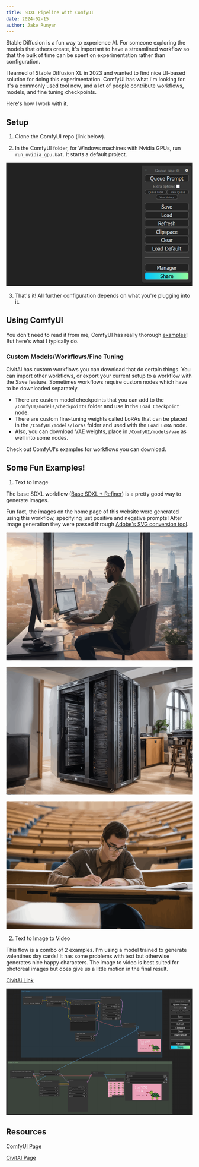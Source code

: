 ```yaml
---
title: SDXL Pipeline with ComfyUI
date: 2024-02-15
author: Jake Runyan
---
```


Stable Diffusion is a fun way to experience AI. For someone exploring the models that others create, it's important to have a streamlined workflow so that the bulk of time can be spent on experimentation rather than configuration.

I learned of Stable Diffusion XL in 2023 and wanted to find nice UI-based solution for doing this experimentation. ComfyUI has what I'm looking for. It's a commonly used tool now, and a lot of people contribute workflows, models, and fine tuning checkpoints. 

Here's how I work with it. 

## Setup

1. Clone the ComfyUI repo (link below).

2. In the ComfyUI folder, for Windows machines with Nvidia GPUs, run `run_nvidia_gpu.bat`. It starts a default project.

![img alt](./images/blank_comfyui.png)

3. That's it! All further configuration depends on what you're plugging into it. 

## Using ComfyUI

You don't need to read it from me, ComfyUI has really thorough [examples](https://comfyanonymous.github.io/ComfyUI_examples/)! But here's what I typically do.

### Custom Models/Workflows/Fine Tuning 

CivitAI has custom workflows you can download that do certain things. You can import other workflows, or export your current setup to a workflow with the Save feature.
Sometimes workflows require custom nodes which have to be downloaded separately. 

- There are custom model checkpoints that you can add to the `/ComfyUI/models/checkpoints` folder and use in the `Load Checkpoint` node. 
- There are custom fine-tuning weights called LoRAs that can be placed in the `/ComfyUI/models/loras` folder and used with the `Load LoRA` node.
- Also, you can download VAE weights, place in `/ComfyUI/models/vae` as well into some nodes.

Check out ComfyUI's examples for workflows you can download.

## Some Fun Examples!

1. Text to Image

The base SDXL workflow ([Base SDXL + Refiner](https://comfyanonymous.github.io/ComfyUI_examples/sdxl/)) is a pretty good way to generate images.

Fun fact, the images on the home page of this website were generated using this workflow, specifying just positive and negative prompts!
After image generation they were passed through [Adobe's SVG conversion tool](https://new.express.adobe.com/tools/convert-to-svg). 

![img alt](./images/software_engineer.svg)

![img alt](./images/homelabber.svg)

![img alt](./images/learner.svg)


2. Text to Image to Video

This flow is a combo of 2 examples. I'm using a model trained to generate valentines day cards! It has some problems with text but otherwise generates nice happy characters.
The image to video is best suited for photoreal images but does give us a little motion in the final result.

[CivitAi Link](https://civitai.com/models/298774/valentines-cards-xl-concept)

![img alt](./images/text_to_image_to_video.png)


## Resources

[ComfyUI Page](https://github.com/comfyanonymous/ComfyUI)

[CivitAI Page](https://civitai.com/tag/sdxl)


